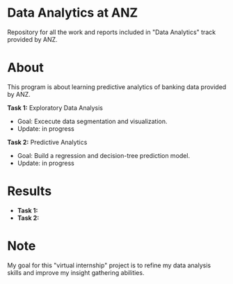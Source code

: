# Data Analytics at ANZ
Repository for all the work and reports included in "Data Analytics" track provided by ANZ.

# About
This program is about learning predictive analytics of banking data provided by ANZ.
 
**Task 1:** Exploratory Data Analysis
- Goal: Excecute data segmentation and visualization.
- Update: in progress

**Task 2:** Predictive Analytics
- Goal: Build a regression and decision-tree prediction model.
- Update: in progress

# Results

- **Task 1:**
- **Task 2:**

# Note
My goal for this "virtual internship" project is to refine my data analysis skills and improve my insight gathering abilities.
